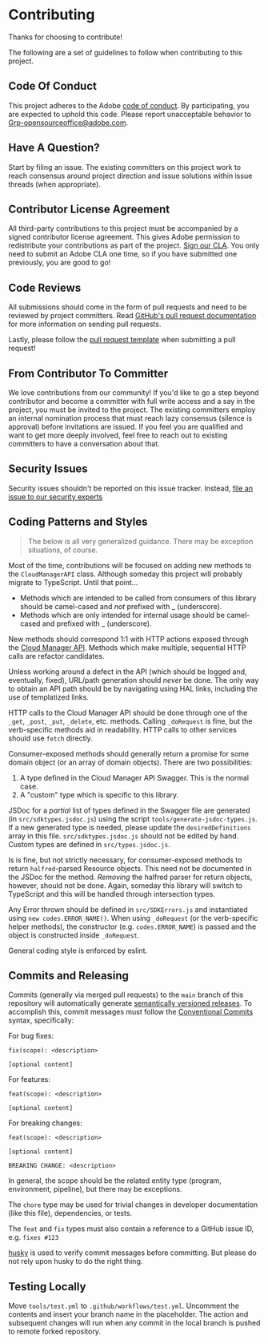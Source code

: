 # Contributing

Thanks for choosing to contribute!

The following are a set of guidelines to follow when contributing to this project.

## Code Of Conduct

This project adheres to the Adobe [code of conduct](../CODE_OF_CONDUCT.md). By participating,
you are expected to uphold this code. Please report unacceptable behavior to
[Grp-opensourceoffice@adobe.com](mailto:Grp-opensourceoffice@adobe.com).

## Have A Question?

Start by filing an issue. The existing committers on this project work to reach
consensus around project direction and issue solutions within issue threads
(when appropriate).

## Contributor License Agreement

All third-party contributions to this project must be accompanied by a signed contributor
license agreement. This gives Adobe permission to redistribute your contributions
as part of the project. [Sign our CLA](http://opensource.adobe.com/cla.html). You
only need to submit an Adobe CLA one time, so if you have submitted one previously,
you are good to go!

## Code Reviews

All submissions should come in the form of pull requests and need to be reviewed
by project committers. Read [GitHub's pull request documentation](https://help.github.com/articles/about-pull-requests/)
for more information on sending pull requests.

Lastly, please follow the [pull request template](PULL_REQUEST_TEMPLATE.md) when
submitting a pull request!

## From Contributor To Committer

We love contributions from our community! If you'd like to go a step beyond contributor
and become a committer with full write access and a say in the project, you must
be invited to the project. The existing committers employ an internal nomination
process that must reach lazy consensus (silence is approval) before invitations
are issued. If you feel you are qualified and want to get more deeply involved,
feel free to reach out to existing committers to have a conversation about that.

## Security Issues

Security issues shouldn't be reported on this issue tracker. Instead, [file an issue to our security experts](https://helpx.adobe.com/security/alertus.html)

## Coding Patterns and Styles

> The below is all very generalized guidance. There may be exception situations, of course.

Most of the time, contributions will be focused on adding new methods to the `CloudManagerAPI` class. Although someday this project will probably migrate to TypeScript. Until that point...

* Methods which are intended to be called from consumers of this library should be camel-cased and *not* prefixed with _ (underscore).
* Methods which are only intended for internal usage should be camel-cased and prefixed with _ (underscore).

New methods should correspond 1:1 with HTTP actions exposed through the [Cloud Manager API](https://www.adobe.io/apis/experiencecloud/cloud-manager/docs.html). Methods which make multiple, sequential HTTP calls are refactor candidates.

Unless working around a defect in the API (which should be logged and, eventually, fixed), URL/path generation should *never* be done. The only way to obtain an API path should be by navigating using HAL links, including the use of templatized links.

HTTP calls to the Cloud Manager API should be done through one of the `_get`, `_post`, `_put`, `_delete`, etc. methods. Calling `_doRequest` is fine, but the verb-specific methods aid in readability. HTTP calls to other services should use `fetch` directly.

Consumer-exposed methods should generally return a promise for some domain object (or an array of domain objects). There are two possibilities:

1. A type defined in the Cloud Manager API Swagger. This is the normal case.
2. A "custom" type which is specific to this library.

JSDoc for a _partial_ list of types defined in the Swagger file are generated (in `src/sdktypes.jsdoc.js`) using the script `tools/generate-jsdoc-types.js`. If a new generated type is needed, please update the `desiredDefinitions` array in this file. `src/sdktypes.jsdoc.js` should not be edited by hand. Custom types are defined in `src/types.jsdoc.js`.

Is is fine, but not strictly necessary, for consumer-exposed methods to return `halfred`-parsed Resource objects. This need not be documented in the JSDoc for the method. _Removing_ the halfred parser for return objects, however, should not be done. Again, someday this library will switch to TypeScript and this will be handled through intersection types.

Any Error thrown should be defined in `src/SDKErrors.js` and instantiated using `new codes.ERROR_NAME()`. When using `_doRequest` (or the verb-specific helper methods), the constructor (e.g. `codes.ERROR_NAME`) is passed and the object is constructed inside `_doRequest`.

General coding style is enforced by eslint. 

## Commits and Releasing

Commits (generally via merged pull requests) to the `main` branch of this repository will automatically generate [semantically versioned releases](https://github.com/semantic-release). To accomplish this, commit messages must follow the [Conventional Commits](https://www.conventionalcommits.org/en/v1.0.0/) syntax, specifically:

For bug fixes:
```
fix(scope): <description>

[optional content]
```

For features:
```
feat(scope): <description>

[optional content]
```

For breaking changes:
```
feat(scope): <description>

[optional content]

BREAKING CHANGE: <description>
```

In general, the scope should be the related entity type (program, environment, pipeline), but there may be exceptions.

The `chore` type may be used for trivial changes in developer documentation (like this file), dependencies, or tests.

The `feat` and `fix` types must also contain a reference to a GitHub issue ID, e.g. `fixes #123`

[husky](https://typicode.github.io/husky/) is used to verify commit messages before committing. But please do not rely upon husky to do the right thing.

## Testing Locally

Move `tools/test.yml` to `.github/workflows/test.yml`. Uncomment the contents and insert your branch name in the placeholder. The action and subsequent changes will run when any commit in the local branch is pushed to remote forked repository.